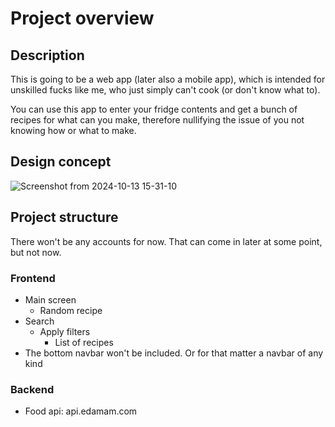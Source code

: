 # Project overview

## Description
This is going to be a web app (later also a mobile app), which is intended for unskilled fucks like me, who just simply can't cook (or don't know what to).

You can use this app to enter your fridge contents and get a bunch of recipes for what can you make, therefore nullifying the issue of you not knowing how or what to make.

## Design concept
![Screenshot from 2024-10-13 15-31-10](https://github.com/user-attachments/assets/40a6fc71-5498-482b-9444-13cb01f5e30d)

## Project structure
There won't be any accounts for now. That can come in later at some point, but not now.

### Frontend

- Main screen
    - Random recipe
- Search
    - Apply filters
        - List of recipes
- The bottom navbar won't be included. Or for that matter a navbar of any kind
        
### Backend
- Food api: api.edamam.com
